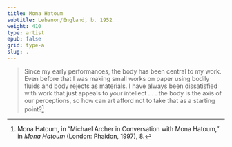 ```yaml
---
title: Mona Hatoum
subtitle: Lebanon/England, b. 1952
weight: 410
type: artist
epub: false
grid: type-a
slug: .
---
```


>Since my early performances, the body has been central to my work. Even before that I was making small works on paper using bodily fluids and body rejects as materials. I have always been dissatisfied with work that just appeals to your intellect . . . the body is the axis of our perceptions, so how can art afford not to take that as a starting point?[^1]

[^1]: Mona Hatoum, in “Michael Archer in Conversation with Mona Hatoum,” in *Mona Hatoum* (London: Phaidon, 1997), 8.
